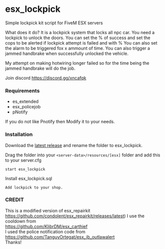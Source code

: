 
# esx_lockpick
Simple lockpick kit script for FiveM ESX servers

What does it do?
It is a lockpick system that locks all npc car. You need a lockpick to unlock the doors.
You can set the % of success and set the cops to be alerted if lockpick attempt is failed and with %
You can also set the alarm to be triggered fox x ammount of time.
You can also trigger a jammed handbrake when successfully unlocked the vehicle.

My attempt on making hotwiring longer failed so for the time being the jammed handbrake will do the job.

Join discord https://discord.gg/xncafqk

### Requirements
* es_extended
* esx_policejob
* pNotify

If you do not like Pnotify then Modify it to your needs. 

### Installation
Download the [latest release](https://github.com/xxfri3ndlyxx/esx_repairkit/releases/latest) and rename the folder to esx_lockpick.

Drag the folder into your `<server-data>/resources/[esx]` folder and add this to your server.cfg
```
start esx_lockpick
```
Install esx_lockpick.sql
```
Add lockpick to your shop.
```
### CREDIT
This is a modified version of esx_repairkit https://github.com/condolent/esx_repairkit/releases/latest)
I use the cooldown from  
https://github.com/KlibrDM/esx_carthief  
I used the police notification code from  
https://github.com/TanguyOrtegat/esx_jb_outlawalert  
Thanks!

